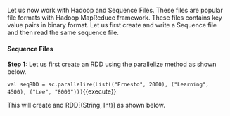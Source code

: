 Let us now work with Hadoop and Sequence Files. These files are popular file formats with Hadoop MapReduce framework. These files contains key value pairs in binary format. Let us first create and write a Sequence file and then read the same sequence file.


#### Sequence Files
**Step 1:** Let us first create an RDD using the parallelize method as shown below.

`val seqRDD = sc.parallelize(List(("Ernesto", 2000), ("Learning", 4500), ("Lee", "8000")))`{{execute}}

This will create and RDD[(String, Int)] as shown below.

 